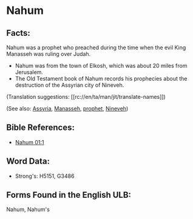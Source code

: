 # Nahum

## Facts:

Nahum was a prophet who preached during the time when the evil King Manasseh was ruling over Judah.

* Nahum was from the town of Elkosh, which was about 20 miles from Jerusalem.
* The Old Testament book of Nahum records his prophecies about the destruction of the Assyrian city of Nineveh.

(Translation suggestions: [[rc://en/ta/man/jit/translate-names]])

(See also: [Assyria](../names/assyria.md), [Manasseh](../names/manasseh.md), [prophet](../kt/prophet.md), [Nineveh](../names/nineveh.md))

## Bible References:

* [Nahum 01:1](rc://en/tn/help/nam/01/1)

## Word Data:

* Strong's: H5151, G3486

## Forms Found in the English ULB:

Nahum, Nahum's
